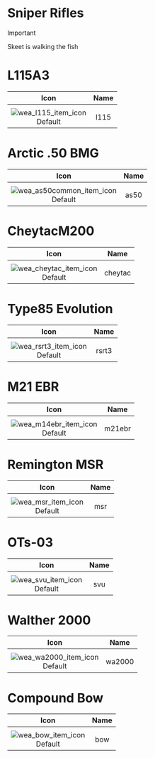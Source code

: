 # Sniper Rifles

> [!IMPORTANT]
>
> Skeet is walking the fish



# L115A3

| Icon | Name |
| :--: | :--: | 
| | | | | 
![wea_l115_item_icon](https://github.com/user-attachments/assets/f81a26f5-6088-4963-98c4-bf495704afc8)<br> Default | l115 | 


# Arctic .50 BMG

| Icon | Name |
| :--: | :--: | 
| | | | | 
![wea_as50common_item_icon](https://github.com/user-attachments/assets/5d6bb4a6-1c36-4c5c-b27b-9b1f4c84edbb)<br> Default | as50 | 


# CheytacM200

| Icon | Name |
| :--: | :--: | 
| | | | | 
![wea_cheytac_item_icon](https://github.com/user-attachments/assets/f39cd156-b416-4039-b169-16eaffec97d7)<br> Default | cheytac | 


# Type85 Evolution

| Icon | Name |
| :--: | :--: | 
| | | | | 
![wea_rsrt3_item_icon](https://github.com/user-attachments/assets/8503a294-956f-4b2f-bed6-7754382c40de)<br> Default | rsrt3 | 


# M21 EBR

| Icon | Name |
| :--: | :--: | 
| | | | | 
![wea_m14ebr_item_icon](https://github.com/user-attachments/assets/de6f58c0-0089-40c2-9da9-db366ec9c462)<br> Default | m21ebr | 


# Remington MSR

| Icon | Name |
| :--: | :--: | 
| | | | | 
![wea_msr_item_icon](https://github.com/user-attachments/assets/2695cf0e-ca6f-4e27-89a8-28a684fc848a)<br> Default | msr | 


# OTs-03

| Icon | Name |
| :--: | :--: | 
| | | | | 
![wea_svu_item_icon](https://github.com/user-attachments/assets/ada3238f-7178-43a3-a0c3-e194db7e4db7)<br> Default | svu | 


# Walther 2000

| Icon | Name |
| :--: | :--: | 
| | | | | 
![wea_wa2000_item_icon](https://github.com/user-attachments/assets/b7babc40-7e0f-42a8-bca9-f356d28180ab)<br> Default | wa2000 | 


# Compound Bow

| Icon | Name |
| :--: | :--: | 
| | | | | 
![wea_bow_item_icon](https://github.com/user-attachments/assets/068d7ac6-1b68-4dc6-85dc-d14200905224)<br> Default | bow | 
